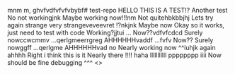  mnm m, ghvfvdfvfvfvbybf# test-repo
HELLO THIS IS A TEST!?
Another test
No not workingjnk
Maybe working now!!!nm
Not quitehbkbbjhj
Lets try again
strange
very strangeveveevret
!?nkjnk
Maybe now
Okay so it works, just need to test with code
Working?jjtui
...
Now??vdfvfcdcd
Surely nowccwcmmv
...qerlgmeerrgreg
AHHHHHHvaddf
...fvfv
Now??
Surely nowggff
...qerlgme
AHHHHHHvad
no
Nearly working now
^^iuhjk
again
ahhhh
Right i think this is it
Nearly there
!!!!
haha
lllllllllll
pppppppp
iiii
Now should be fine
debugging
^^^
<>
